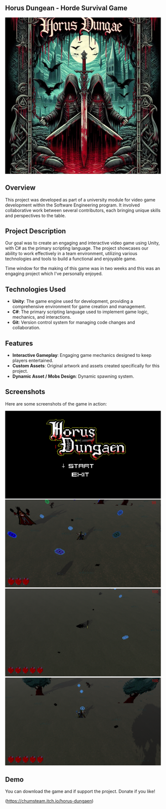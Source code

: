 ## Horus Dungean - Horde Survival Game
![HOrus Dungaen](https://github.com/JhoanGZ/Horus_Game/blob/main/Profile_Assets/Horus_Image)

## Overview

This project was developed as part of a university module for video game development within the Software Engineering program. 
It involved collaborative work between several contributors, each bringing unique skills and perspectives to the table.

## Project Description

Our goal was to create an engaging and interactive video game using Unity, with C# as the primary scripting language. 
The project showcases our ability to work effectively in a team environment, utilizing various technologies and tools to build a functional and enjoyable game.

Time window for the making of this game was in two weeks and this was an engaging project which I've personally enjoyed.

## Technologies Used

- **Unity**: The game engine used for development, providing a comprehensive environment for game creation and management.
- **C#**: The primary scripting language used to implement game logic, mechanics, and interactions.
- **Git**: Version control system for managing code changes and collaboration.

## Features

- **Interactive Gameplay**: Engaging game mechanics designed to keep players entertained.
- **Custom Assets**: Original artwork and assets created specifically for this project.
- **Dynamic Asset / Mobs Design**: Dynamic spawning system.

## Screenshots

Here are some screenshots of the game in action:

![Screenshot 1](https://github.com/JhoanGZ/Horus_Game/blob/main/Profile_Assets/Intro.jpg)
![Screenshot 2](https://github.com/JhoanGZ/Horus_Game/blob/main/Profile_Assets/eTXUwL.png)
![Screenshot 3](https://github.com/JhoanGZ/Horus_Game/blob/main/Profile_Assets/77SQEA.png)
![Screenshot 4](https://github.com/JhoanGZ/Horus_Game/blob/main/Profile_Assets/9f1iZz.png)

## Demo 

You can download the game and if support the project.
Donate if you like!

(https://chumsteam.itch.io/horus-dungaen)


